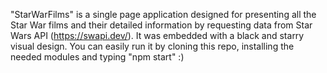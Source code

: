 "StarWarFilms" is a single page application designed for presenting all the Star War films and their detailed information by requesting data from Star Wars API (https://swapi.dev/). It was embedded with a black and starry visual design. You can easily run it by cloning this repo, installing the needed modules and typing "npm start" :)
